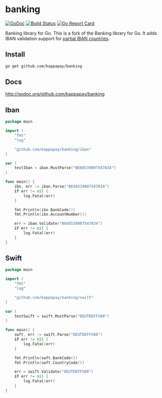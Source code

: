 # banking 
[![GoDoc](http://img.shields.io/badge/go-documentation-blue.svg?style=flat-square)](http://godoc.org/github.com/kappapay/banking) 
[![Build Status](https://cloud.drone.io/api/badges/jbub/banking/status.svg)](https://cloud.drone.io/jbub/banking)
[![Go Report Card](https://goreportcard.com/badge/github.com/kappapay/banking)](https://goreportcard.com/report/github.com/kappapay/banking)

Banking library for Go.
This is a fork of the Banking library for Go. It adds IBAN validation support for [partial IBAN countries](https://www.iban.com/structure).

## Install

```bash
go get github.com/kappapay/banking
```

## Docs

http://godoc.org/github.com/kappapay/banking

## Iban

```go
package main

import (
    "fmt"
    "log"

    "github.com/kappapay/banking/iban"
)

var (
    testIban = iban.MustParse("BE68539007547034")
)

func main() {
    ibn, err := iban.Parse("BE68539007547034")
    if err != nil {
        log.Fatal(err)
    }

    fmt.Println(ibn.BankCode())
    fmt.Println(ibn.AccountNumber())

    err = iban.Validate("BE68539007547034")
    if err != nil {
        log.Fatal(err)
    }
}
```

## Swift

```go
package main

import (
    "fmt"
    "log"

    "github.com/kappapay/banking/swift"
)

var (
    testSwift = swift.MustParse("DEUTDEFF500")
)

func main() {
    swft, err := swift.Parse("DEUTDEFF500")
    if err != nil {
        log.Fatal(err)
    }

    fmt.Println(swft.BankCode())
    fmt.Println(swft.CountryCode())

    err = swift.Validate("DEUTDEFF500")
    if err != nil {
        log.Fatal(err)
    }
}
```
